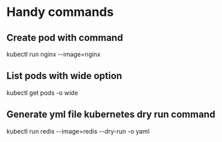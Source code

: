 # Handy commands

## Create pod with command
kubectl run nginx --image=nginx

## List pods with wide option
kubectl get pods -o wide

## Generate yml file kubernetes dry run command
kubectl run redis --image=redis --dry-run -o yaml
